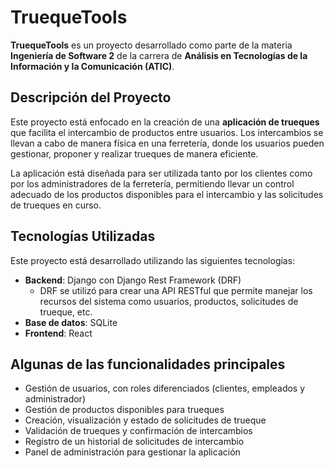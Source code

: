 # TruequeTools

**TruequeTools** es un proyecto desarrollado como parte de la materia **Ingeniería de Software 2** de la carrera de **Análisis en Tecnologías de la Información y la Comunicación (ATIC)**.

## Descripción del Proyecto

Este proyecto está enfocado en la creación de una **aplicación de trueques** que facilita el intercambio de productos entre usuarios. Los intercambios se llevan a cabo de manera física en una ferretería, donde los usuarios pueden gestionar, proponer y realizar trueques de manera eficiente.

La aplicación está diseñada para ser utilizada tanto por los clientes como por los administradores de la ferretería, permitiendo llevar un control adecuado de los productos disponibles para el intercambio y las solicitudes de trueques en curso.

## Tecnologías Utilizadas

Este proyecto está desarrollado utilizando las siguientes tecnologías:

- **Backend**: Django con Django Rest Framework (DRF)
  - DRF se utilizó para crear una API RESTful que permite manejar los recursos del sistema como usuarios, productos, solicitudes de trueque, etc.
- **Base de datos**: SQLite 
- **Frontend**: React

## Algunas de las funcionalidades principales

- Gestión de usuarios, con roles diferenciados (clientes, empleados y administrador)
- Gestión de productos disponibles para trueques
- Creación, visualización y estado de solicitudes de trueque
- Validación de trueques y confirmación de intercambios
- Registro de un historial de solicitudes de intercambio
- Panel de administración para gestionar la aplicación


